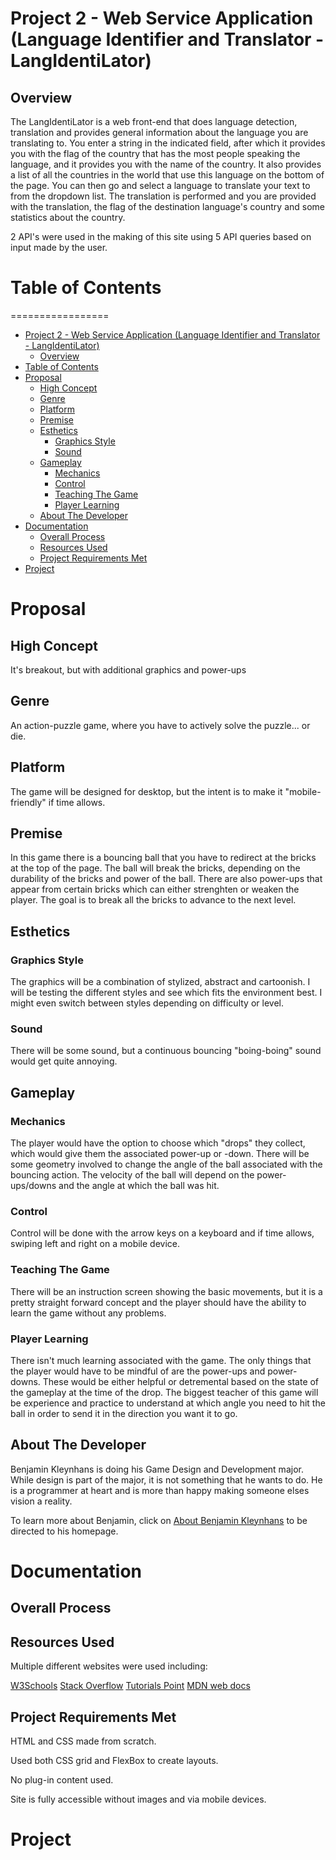 # Project 2 - Web Service Application (Language Identifier and Translator - LangIdentiLator)
## Overview
The LangIdentiLator is a web front-end that does language detection, translation and provides general information about the language you are translating to.  You enter a string in the indicated field, after which it provides you with the flag of the country that has the most people speaking the language, and it provides you with the name of the country.  It also provides a list of all the countries in the world that use this language on the bottom of the page.  You can then go and select a language to translate your text to from the dropdown list.  The translation is performed and you are provided with the translation, the flag of the destination language's country and some statistics about the country.

2 API's were used in the making of this site using 5 API queries based on input made by the user.

# Table of Contents
=================

<!--ts-->
   * [Project 2 - Web Service Application (Language Identifier and Translator - LangIdentiLator)](#project-2-web-service-application)
       * [Overview](#overview)
   * [Table of Contents](#table-of-contents)
   * [Proposal](#proposal)
       * [High Concept](#high-concept)
       * [Genre](#genre)
       * [Platform](#platform)
       * [Premise](#premise)
       * [Esthetics](#esthetics)
           * [Graphics Style](#graphics-style)
           * [Sound](#sound)
       * [Gameplay](#gameplay)
           * [Mechanics](#mechanics)
           * [Control](#control)
           * [Teaching The Game](#teaching-the-game)
           * [Player Learning](#player-learning)
       * [About The Developer](#about-the-developer)
   * [Documentation](#documentation)
       * [Overall Process](#overall-process)
       * [Resources Used](#resources-used)
       * [Project Requirements Met](#project-requirements-met)
   * [Project](#project)
<!--te-->

# Proposal
## High Concept
It's breakout, but with additional graphics and power-ups

## Genre
An action-puzzle game, where you have to actively solve the puzzle... or die.

## Platform
The game will be designed for desktop, but the intent is to make it "mobile-friendly" if time allows.

## Premise
In this game there is a bouncing ball that you have to redirect at the bricks at the top of the page. The ball will break the bricks, depending on the durability of the bricks and power of the ball. There are also power-ups that appear from certain bricks which can either strenghten or weaken the player. The goal is to break all the bricks to advance to the next level.

## Esthetics
### Graphics Style
The graphics will be a combination of stylized, abstract and cartoonish. I will be testing the different styles and see which fits the environment best. I might even switch between styles depending on difficulty or level.

### Sound
There will be some sound, but a continuous bouncing "boing-boing" sound would get quite annoying.

## Gameplay
### Mechanics
The player would have the option to choose which "drops" they collect, which would give them the associated power-up or -down. There will be some geometry involved to change the angle of the ball associated with the bouncing action. The velocity of the ball will depend on the power-ups/downs and the angle at which the ball was hit.

### Control
Control will be done with the arrow keys on a keyboard and if time allows, swiping left and right on a mobile device.

### Teaching The Game
There will be an instruction screen showing the basic movements, but it is a pretty straight forward concept and the player should have the ability to learn the game without any problems.

### Player Learning
There isn't much learning associated with the game. The only things that the player would have to be mindful of are the power-ups and power-downs. These would be either helpful or detremental based on the state of the gameplay at the time of the drop. The biggest teacher of this game will be experience and practice to understand at which angle you need to hit the ball in order to send it in the direction you want it to go.

## About The Developer
Benjamin Kleynhans is doing his Game Design and Development major. While design is part of the major, it is not something that he wants to do. He is a programmer at heart and is more than happy making someone elses vision a reality.

To learn more about Benjamin, click on [About Benjamin Kleynhans](https://people.rit.edu/bxk8027/230/index.html "Site Home") to be directed to his homepage.

# Documentation
## Overall Process

## Resources Used
Multiple different websites were used including:

[W3Schools](https://www.w3schools.com/ "W3Schools")
[Stack Overflow](https://stackoverflow.com/ "Stack Overflow")
[Tutorials Point](https://www.tutorialspoint.com/ "Tutorials Point")
[MDN web docs](https://developer.mozilla.org/ "Mozilla Developer Network web docs")

## Project Requirements Met
HTML and CSS made from scratch.

Used both CSS grid and FlexBox to create layouts.

No plug-in content used.

Site is fully accessible without images and via mobile devices.

# Project
